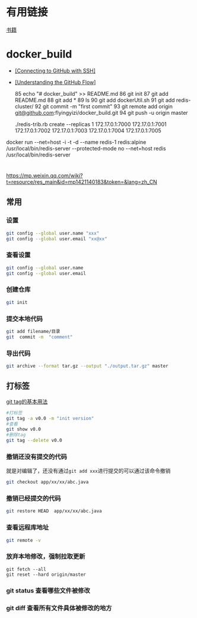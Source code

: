 
# 有用链接

[书籍](https://git-scm.com/book/zh/v2)

# docker_build


- [[Connecting to GitHub with SSH]](https://help.github.com/articles/connecting-to-github-with-ssh/)

- [[Understanding the GitHub Flow]](https://guides.github.com/introduction/flow/)

   85  echo "# docker_build" >> README.md
   86  git init
   87  git add README.md
   88  git add *
   89  ls
   90  git add dockerUtil.sh
   91  git add redis-cluster/
   92  git commit -m "first commit"
   93  git remote add origin git@github.com:flyingyizi/docker_build.git
   94  git push -u origin master


   ./redis-trib.rb create --replicas 1 172.17.0.1:7000 172.17.0.1:7001  172.17.0.1:7002  172.17.0.1:7003  172.17.0.1:7004  172.17.0.1:7005 

docker run --net=host -i -t -d --name redis-1  redis:alpine /usr/local/bin/redis-server  --protected-mode no
 --net=host  redis /usr/local/bin/redis-server
#

https://mp.weixin.qq.com/wiki?t=resource/res_main&id=mp1421140183&token=&lang=zh_CN


## 常用

### 设置

```sh
git config --global user.name "xxx"
git config --global user.email "xx@xx"
```

### 查看设置

```sh
git config --global user.name
git config --global user.email
```

### 创建仓库

```sh
git init
```

### 提交本地代码

```sh
git add filename/目录
git  commit -m  "comment"
```

### 导出代码

```sh
git archive --format tar.gz --output "./output.tar.gz" master
```


## 打标签

[git tag的基本用法](https://www.jianshu.com/p/154d58451ef7)

```sh
#打标签
git tag -a v0.0 -m "init version"
#查看
git show v0.0
#删除tag
git tag --delete v0.0
```

### 撤销还没有提交的代码

就是对编辑了，还没有通过`git add xxx`进行提交的可以通过该命令撤销
```sh
git checkout app/xx/xx/abc.java
```

### 撤销已经提交的代码

```sh
git restore HEAD  app/xx/xx/abc.java
```

### 查看远程库地址

```sh
git remote -v
```

### 放弃本地修改，强制拉取更新

```shell
git fetch --all
git reset --hard origin/master
```

### git status 查看哪些文件被修改

### git diff 查看所有文件具体被修改的地方


